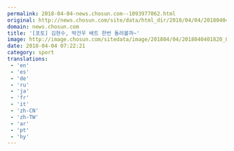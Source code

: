 ```yaml
---
permalink: 2018-04-04-news.chosun.com--1093977062.html
original: http://news.chosun.com/site/data/html_dir/2018/04/04/2018040401890.html
domain: news.chosun.com
title: '[포토] 김현수, 박건우 배트 한번 돌려볼까~'
image: http://image.chosun.com/sitedata/image/201804/04/2018040401820_0.jpg
date: 2018-04-04 07:22:21
category: sport
translations: 
 - 'en'
 - 'es'
 - 'de'
 - 'ru'
 - 'ja'
 - 'fr'
 - 'it'
 - 'zh-CN'
 - 'zh-TW'
 - 'ar'
 - 'pt'
 - 'hy'
---
```


